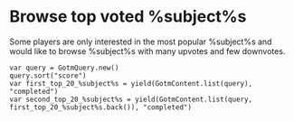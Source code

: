 # Browse top voted %subject%s

Some players are only interested in the most popular %subject%s and would like to browse %subject%s with many upvotes and few downvotes.

```gdscript
var query = GotmQuery.new()
query.sort("score")
var first_top_20_%subject%s = yield(GotmContent.list(query), "completed")
var second_top_20_%subject%s = yield(GotmContent.list(query, first_top_20_%subject%s.back()), "completed")
```
